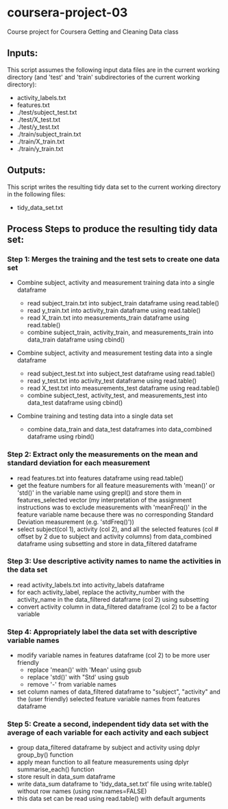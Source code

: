 coursera-project-03
===================

Course project for Coursera Getting and Cleaning Data class

## Inputs:
This script assumes the following input data files are in the current working directory (and 'test' and 'train' subdirectories of the current working directory):
- activity_labels.txt
- features.txt
- ./test/subject_test.txt
- ./test/X_test.txt
- ./test/y_test.txt
- ./train/subject_train.txt
- ./train/X_train.txt
- ./train/y_train.txt

## Outputs:

This script writes the resulting tidy data set to the current working directory in the following files:
- tidy_data_set.txt

## Process Steps to produce the resulting tidy data set:

### Step 1: Merges the training and the test sets to create one data set
- Combine subject, activity and measurement training data into a single dataframe
    + read subject_train.txt into subject_train dataframe using read.table()
    + read y_train.txt into activity_train dataframe using read.table()
    + read X_train.txt into measurements_train dataframe using read.table()
    + combine subject_train, activity_train, and measurements_train into data_train dataframe using cbind()

- Combine subject, activity and measurement testing data into a single dataframe
    + read subject_test.txt into subject_test dataframe using read.table()
    + read y_test.txt into activity_test dataframe using read.table()
    + read X_test.txt into measurements_test dataframe using read.table()
    + combine subject_test, activity_test, and measurements_test into data_test dataframe using cbind()

- Combine training and testing data into a single data set
    + combine data_train and data_test dataframes into data_combined dataframe using rbind()

### Step 2: Extract only the measurements on the mean and standard deviation for each measurement
- read features.txt into features dataframe using read.table()
- get the feature numbers for all feature measurements with 'mean()' or 'std()' in the variable name using grepl() and store them in features_selected vector (my interpretation of the assignment instructions was to exclude measurements with 'meanFreq()' in  the feature variable name because there was no corresponding Standard Deviation measurement (e.g. 'stdFreq()'))
- select subject(col 1), activity (col 2), and all the selected features (col # offset by 2 due to subject and activity columns) from data_combined dataframe using subsetting and store in data_filtered dataframe

### Step 3: Use descriptive activity names to name the activities in the data set
- read activity_labels.txt into activity_labels dataframe
- for each activity_label, replace the activity_number with the activity_name in the data_filtered dataframe (col 2) using subsetting
- convert activity column in data_filtered dataframe (col 2) to be a factor variable

### Step 4: Appropriately label the data set with descriptive variable names
- modify variable names in features dataframe (col 2) to be more user friendly
    + replace 'mean()' with 'Mean' using gsub
    + replace 'std()' with "Std' using gsub
    + remove '-' from variable names
- set column names of data_filtered dataframe to "subject", "activity" and the (user friendly) selected feature variable names from features dataframe

### Step 5: Create a second, independent tidy data set with the average of each variable for each activity and each subject
- group data_filtered dataframe by subject and activity using dplyr group_by() function
- apply mean function to all feature measurements using dplyr summarise_each() function
- store result in data_sum dataframe
- write data_sum dataframe to 'tidy_data_set.txt' file using write.table() without row names (using row.names=FALSE)
- this data set can be read using read.table() with default arguments
